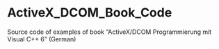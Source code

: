 # ActiveX_DCOM_Book_Code
Source code of examples of book “ActiveX/DCOM Programmierung mit Visual C++ 6” (German)
